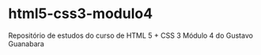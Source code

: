 # html5-css3-modulo4
Repositório de estudos do curso de HTML 5 + CSS 3 Módulo 4 do Gustavo Guanabara

